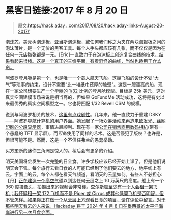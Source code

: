 # 黑客日链接:2017 年 8 月 20 日

> 原文:[https://hack aday . com/2017/08/20/hack aday-links-August-20-2017/](https://hackaday.com/2017/08/20/hackaday-links-august-20-2017/)

泡沫芯，美元树泡沫板，亚当斯泡沫板，或任何我们称之为夹在两块海报板之间的泡沫薄片，是一个无价的黑客工具。每个人手头都应该有几张，而不仅仅是因为在任何一元店每张都是一元。[Eric]一直致力于在泡沫板上创造复合曲线的技术[，结果看起来很棒。这是一个真正的三维平面，有着奇怪的曲线，当然也适用于*什么的。*](https://www.youtube.com/watch?v=2y5obU06JnQ&feature=youtu.be)

阿波罗登月舱是第一个，也是唯一一个载人航天飞船。这艘飞船的设计不受“大气”等琐事的约束，设计不需要“比一堆纸巾还厚的舱壁”。这是一艘漂亮的船，现在一家公司[想要生产一个华丽的 1/32 比例的登月舱模型](https://www.gofundme.com/lunar-module-model-kit-production)。目标是 25k 美元，这对真实空间建模市场来说是相当高的，但如果 GoFundMe 活动成功，这将是有史以来最优秀的真实空间模型之一。它也将匹配 1/32 Revell CSM 的规模。

说到与阿波罗相关的技术，[这里有点戏剧性](https://twitter.com/contourcorsets/status/898542414469660672)。几年来，他一直致力于重建 DSKY——阿波罗导航计算机的用户界面。她发起了一场众筹活动[来再造电致发光、丝网印刷的分段显示器](https://www.gofundme.com/apollo-dsky-display-project)，事情进展顺利。现在有一家[公司在销售商用数码相机](http://www.ebay.com/itm/DSKY-with-Integrated-AGC-runs-NASA-MIT-Code/263108795288?hash=item3d42819b98%3Ag%3AIwoAAOSw35lZePeX)(带有一个愚蠢的 TFT 显示屏)，而*可能*使用了同样的艺术。这是否侵犯了版权？也许是，但很可能不是。然而，这是一个不信任弗兰的愚蠢举动。

买方垄断的迷你三角洲是惊人的。稍后会有更多的介绍。

明天美国将会发生一次完整的日全食。许多学校应该已经开始上课了，但是他们说明天会下雪。每个旅行去看日食的人可能已经到了他们要去的地方，地平线上有云。字面上的云。每个人都在看天气频道，看明天的云量如何。有些人不必担心:【丹】[正在建造一个高空气球](https://hackaday.io/project/26881-solar-eclipse-high-altitude-balloon)以到达任何云层之上 10 万英尺的高度。船上有一个 360 度摄像头，拍摄出来的视频会非常棒。[查尔斯顿至少有一个人会租一架飞机；我怀疑租一架 172 飞机而不是 Piper 或 Cirrus 或其他低翼飞机是否明智，但不管怎样。如果你正在做一个从云层上方观看日食的项目，请在评论中留言。对于那些明天看云的人来说，Hackaday 将于 2024 年 4 月 8 日在墨西哥的太平洋海岸进行另一次月食会面。](https://hackaday.io/event/25911-2017-eclipse-meetup-charleston-sc)